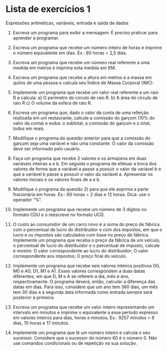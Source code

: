 # Lista de exercícios 1

Expressões aritméticas, variáveis, entrada e saída de dados

1) Escreva um programa para exibir a mensagem: É preciso praticar
para aprender a programar.

2) Escreva um programa que recebe um número inteiro de horas e
imprime o número equivalente em dias. Ex.: 60 horas = 2,5 dias.

3) Escreva um programa que recebe um número real referente a
uma medida em metros e imprima esta medida em KM.

4) Escreva um programa que recebe a altura em metros e a massa
em quilos de uma pessoa e calcula seu Índice de Massa Corporal (IMC).

5) Implemente um programa que recebe um valor real referente a
um raio R e calcula:
a) O perímetro do circulo de raio R.
b) A área do círculo de raio R
c) O volume da esfera de raio R.

6) Escreva um programa que, dado o valor da conta de uma refeição
realizada em um restaurante, calcule a comissão do garçom (10% do
valor da conta) e exiba: o subtotal, a comissão do garçom e o total,
todos em reais.

7) Modifique o programa da questão anterior para que a comissão
do garçom seja uma variável e não uma constante. O valor da comissão
deve ser informado pelo usuário.

8) Faça um programa que recebe 2 valores e os armazena em duas
variáveis inteiras a e b. Em seguida o programa de efetuar a troca dos
valores de forma que a variável a passe a possuir o valor da variável b e
que a variável b passe a possuir o valor da variável a. Apresentar os
valores iniciais e os valores finais de a e b.

9) Modifique o programa da questão 2) para que ele exprima a parte
fracionária em horas. Ex.: 60 horas = 2 dias e 12 horas. Dica: use o
operador “%”.

10) Implemente um programa que recebe um número de 3 dígitos no
formato CDU e o reescreve no formato UCD.

11) O custo ao consumidor de um carro novo é a soma do preço de
fábrica com o percentual de lucro do distribuidor e com dos impostos,
em que o lucro e os impostos são calculados com base no preço de
fábrica. Implemente um programa que receba o preço da fábrica de um
veículo, o percentual de lucro do distribuidor e o percentual de imposto,
calcule e mostre:
O valor correspondente ao lucro do distribuidor;
O valor correspondente aos impostos;
O preço final do veículo.

12) Implemente um programa que recebe seis valores inteiros
positivos D0, M0 e A0; D1, M1 e A1. Esses valores correspondem a
duas datas diferentes, em que D, M e A se referem a dia, mês e ano,
respectivamente. O programa deverá, então, calcular a diferença das
datas em dias. Para isso, considere que um ano tem 360 dias, um mês
tem 30 dias e a segunda data informada como entrada sempre será
posterior à primeira.

13) Escreva um programa que recebe um valor inteiro representando
um intervalo em minutos e imprime o equivalente a esse período
expresso em valores inteiros para dias, horas e minutos. Ex.: 9257
minutos = 6 dias, 10 horas e 17 minutos.

14) Implemente um programa que lê um número inteiro e calcula o
seu sucessor. Considere que o sucessor do número 60 é o número 0.
Não use comandos condicionais ou de repetição na sua solução.
